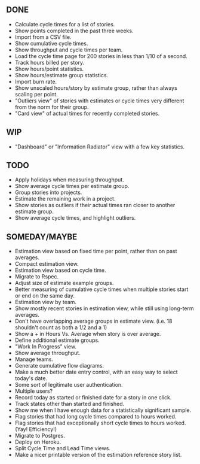 DONE
----
* Calculate cycle times for a list of stories.
* Show points completed in the past three weeks.
* Import from a CSV file.
* Show cumulative cycle times.
* Show throughput and cycle times per team.
* Load the cycle time page for 200 stories in less than 1/10 of a second.
* Track hours billed per story.
* Show hours/point statistics.
* Show hours/estimate group statistics.
* Import burn rate.
* Show unscaled hours/story by estimate group, rather than always scaling per point.
* "Outliers view" of stories with estimates or cycle times very different from the norm for their group.
* "Card view" of actual times for recently completed stories.

WIP
---
* "Dashboard" or "Information Radiator" view with a few key statistics.

TODO
----
* Apply holidays when measuring throughput.
* Show average cycle times per estimate group.
* Group stories into projects.
* Estimate the remaining work in a project.
* Show stories as outliers if their actual times ran closer to another estimate group.
* Show average cycle times, and highlight outliers.

SOMEDAY/MAYBE
-------------
* Estimation view based on fixed time per point, rather than on past averages.
* Compact estimation view.
* Estimation view based on cycle time.
* Migrate to Rspec.
* Adjust size of estimate example groups.
* Better measuring of cumulative cycle times when multiple stories start or end on the same day.
* Estimation view by team.
* Show mostly recent stories in estimation view, while still using long-term averages.
* Don't have overlapping average groups in estimate view. (i.e. 18 shouldn't count as both a 1/2 and a 1)
* Show a + in Hours Vs. Average when story is over average.
* Define additional estimate groups.
* "Work In Progress" view.
* Show average throughput.
* Manage teams.
* Generate cumulative flow diagrams.
* Make a much better date entry control, with an easy way to select today's date.
* Some sort of legitimate user authentication.
* Multiple users?
* Record today as started or finished date for a story in one click.
* Track states other than started and finished.
* Show me when I have enough data for a statistically significant sample.
* Flag stories that had long cycle times compared to hours worked.
* Flag stories that had exceptionally short cycle times to hours worked. (Yay! Efficiency!)
* Migrate to Postgres.
* Deploy on Heroku.
* Split Cycle Time and Lead Time views.
* Make a nicer printable version of the estimation reference story list.